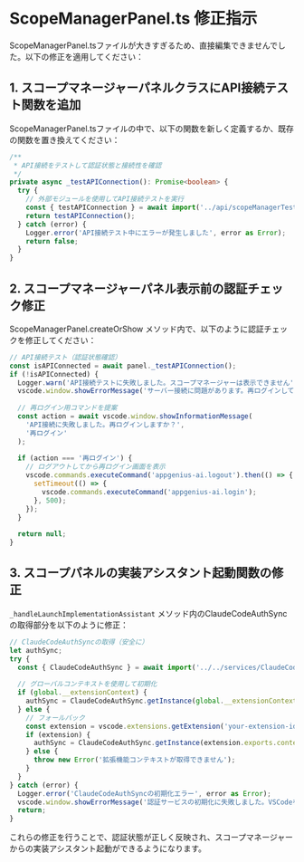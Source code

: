 # ScopeManagerPanel.ts 修正指示

ScopeManagerPanel.tsファイルが大きすぎるため、直接編集できませんでした。以下の修正を適用してください：

## 1. スコープマネージャーパネルクラスにAPI接続テスト関数を追加

ScopeManagerPanel.tsファイルの中で、以下の関数を新しく定義するか、既存の関数を置き換えてください：

```typescript
/**
 * API接続をテストして認証状態と接続性を確認
 */
private async _testAPIConnection(): Promise<boolean> {
  try {
    // 外部モジュールを使用してAPI接続テストを実行
    const { testAPIConnection } = await import('../api/scopeManagerTestAPI');
    return testAPIConnection();
  } catch (error) {
    Logger.error('API接続テスト中にエラーが発生しました', error as Error);
    return false;
  }
}
```

## 2. スコープマネージャーパネル表示前の認証チェック修正

ScopeManagerPanel.createOrShow メソッド内で、以下のように認証チェックを修正してください：

```typescript
// API接続テスト（認証状態確認）
const isAPIConnected = await panel._testAPIConnection();
if (!isAPIConnected) {
  Logger.warn('API接続テストに失敗しました。スコープマネージャーは表示できません');
  vscode.window.showErrorMessage('サーバー接続に問題があります。再ログインしてください。');
  
  // 再ログイン用コマンドを提案
  const action = await vscode.window.showInformationMessage(
    'API接続に失敗しました。再ログインしますか？',
    '再ログイン'
  );
  
  if (action === '再ログイン') {
    // ログアウトしてから再ログイン画面を表示
    vscode.commands.executeCommand('appgenius-ai.logout').then(() => {
      setTimeout(() => {
        vscode.commands.executeCommand('appgenius-ai.login');
      }, 500);
    });
  }
  
  return null;
}
```

## 3. スコープパネルの実装アシスタント起動関数の修正

`_handleLaunchImplementationAssistant` メソッド内のClaudeCodeAuthSyncの取得部分を以下のように修正：

```typescript
// ClaudeCodeAuthSyncの取得（安全に）
let authSync;
try {
  const { ClaudeCodeAuthSync } = await import('../../services/ClaudeCodeAuthSync');
  
  // グローバルコンテキストを使用して初期化
  if (global.__extensionContext) {
    authSync = ClaudeCodeAuthSync.getInstance(global.__extensionContext);
  } else {
    // フォールバック
    const extension = vscode.extensions.getExtension('your-extension-id');
    if (extension) {
      authSync = ClaudeCodeAuthSync.getInstance(extension.exports.context);
    } else {
      throw new Error('拡張機能コンテキストが取得できません');
    }
  }
} catch (error) {
  Logger.error('ClaudeCodeAuthSyncの初期化エラー', error as Error);
  vscode.window.showErrorMessage('認証サービスの初期化に失敗しました。VSCodeを再起動してください。');
  return;
}
```

これらの修正を行うことで、認証状態が正しく反映され、スコープマネージャーからの実装アシスタント起動ができるようになります。